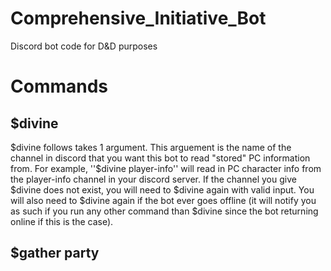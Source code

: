 # Comprehensive_Initiative_Bot
Discord bot code for D&amp;D purposes

# Commands
## $divine
$divine follows takes 1 argument. This arguement is the name of the channel in discord that you want this bot to read "stored" PC information from.
For example, ''$divine player-info'' will read in PC character info from the player-info channel in your discord server. If the channel you give 
$divine does not exist, you will need to $divine again with valid input. You will also need to $divine again if the bot ever goes offline (it will
notify you as such if you run any other command than $divine since the bot returning online if this is the case). 

## $gather party

